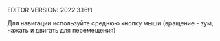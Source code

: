 EDITOR VERSION: 2022.3.16f1

Для навигации используйте среднюю кнопку мыши (вращение - зум, нажать и двигать для перемещения)
